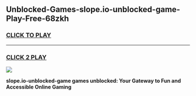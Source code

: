 
## Unblocked-Games-slope.io-unblocked-game-Play-Free-68zkh
<h3>
<a href="https://premium76.site?title=slope.io-unblocked-game&ref=15A">CLICK TO PLAY</a></h3>
<hr>

<h3>
<a href="https://premium76.site?title=slope.io-unblocked-game&ref=15A">CLICK 2 PLAY</a>
  
</h3>

<a href="https://premium76.site?title=slope.io-unblocked-game&ref=15A"><img src="https://clearcache.store/games.png"></a>


**slope.io-unblocked-game games unblocked: Your Gateway to Fun and Accessible Online Gaming**
